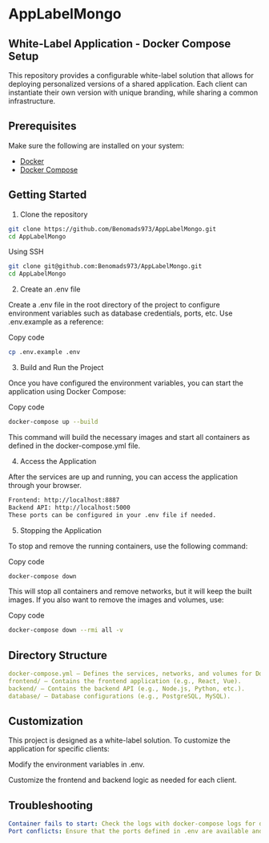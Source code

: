 # AppLabelMongo

## White-Label Application - Docker Compose Setup

This repository provides a configurable white-label solution that allows for deploying personalized versions of a shared application. Each client can instantiate their own version with unique branding, while sharing a common infrastructure.

## Prerequisites

Make sure the following are installed on your system:

- [Docker](https://www.docker.com/get-started)
- [Docker Compose](https://docs.docker.com/compose/install/)

## Getting Started

1. Clone the repository

```bash
git clone https://github.com/Benomads973/AppLabelMongo.git
cd AppLabelMongo
```

Using SSH

```bash
git clone git@github.com:Benomads973/AppLabelMongo.git
cd AppLabelMongo
```

2. Create an .env file

Create a .env file in the root directory of the project to configure environment variables such as database credentials, ports, etc. Use .env.example as a reference:

Copy code
```bash
cp .env.example .env
```

3. Build and Run the Project

Once you have configured the environment variables, you can start the application using Docker Compose:

Copy code
```bash
docker-compose up --build
```

This command will build the necessary images and start all containers as defined in the docker-compose.yml file.

4. Access the Application

After the services are up and running, you can access the application through your browser.

```bash
Frontend: http://localhost:8887
Backend API: http://localhost:5000
These ports can be configured in your .env file if needed.
```

5. Stopping the Application

To stop and remove the running containers, use the following command:

Copy code
```bash
docker-compose down
```

This will stop all containers and remove networks, but it will keep the built images. If you also want to remove the images and volumes, use:

Copy code
```bash
docker-compose down --rmi all -v
```

## Directory Structure

```yaml
docker-compose.yml – Defines the services, networks, and volumes for Docker Compose.
frontend/ – Contains the frontend application (e.g., React, Vue).
backend/ – Contains the backend API (e.g., Node.js, Python, etc.).
database/ – Database configurations (e.g., PostgreSQL, MySQL).
```

## Customization

This project is designed as a white-label solution. To customize the application for specific clients:

Modify the environment variables in .env.

Customize the frontend and backend logic as needed for each client.

## Troubleshooting

```yaml
Container fails to start: Check the logs with docker-compose logs for detailed error messages.
Port conflicts: Ensure that the ports defined in .env are available and not used by other applications.
```